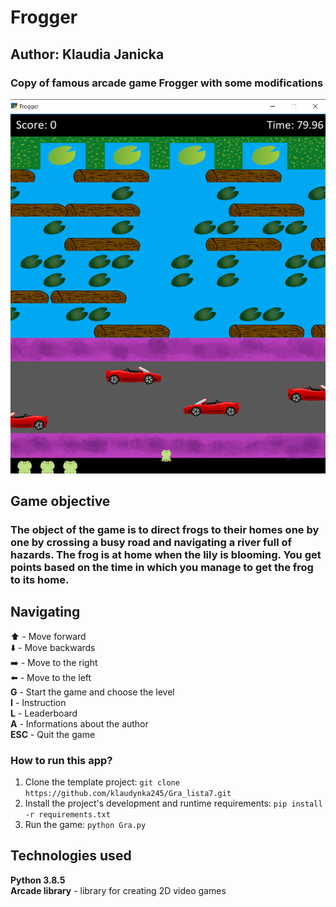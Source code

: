# Frogger
## Author: Klaudia Janicka

### Copy of famous arcade game Frogger with some modifications
![Game screen example](/zdjeciadogry/example.png)


## Game objective

### The object of the game is to direct frogs to their homes one by one by crossing a busy road and navigating a river full of hazards. The frog is at home when the lily is blooming. You get points based on the time in which you manage to get the frog to its home.

## Navigating

:arrow_up: - Move forward  
:arrow_down: - Move backwards  
:arrow_right: - Move to the right  
:arrow_left: - Move to the left  
**G** - Start the game and choose the level  
**I** - Instruction  
**L** - Leaderboard  
**A** - Informations about the author  
**ESC** - Quit the game

### How to run this app?
1. Clone the template project: 
`git clone  https://github.com/klaudynka245/Gra_lista7.git`
2. Install the project's development and runtime requirements:
`pip install -r requirements.txt`
3. Run the game:
`python Gra.py` 

## Technologies used
**Python 3.8.5**  
**Arcade library** - library for creating 2D video games
